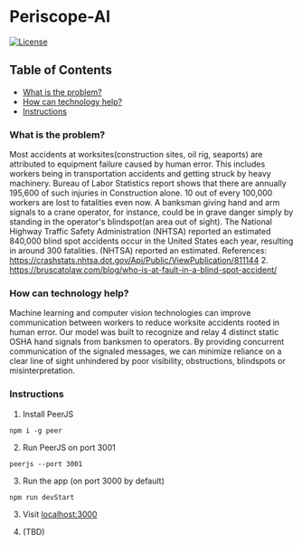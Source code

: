 # Periscope-AI

[![License](https://img.shields.io/badge/License-Apache2-blue.svg)](https://www.apache.org/licenses/LICENSE-2.0)

## Table of Contents

- [What is the problem?](#what-is-the-problem)
- [How can technology help?](#how-can-technology-help)
- [Instructions](#instructions)

### What is the problem?

Most accidents at worksites(construction sites, oil rig, seaports) are attributed to equipment failure caused by human error.
This includes workers being in transportation accidents and getting struck by heavy machinery.
Bureau of Labor Statistics report shows that there are annually 195,600 of such injuries in Construction alone. 10 out of every 100,000 workers are lost to fatalities even now.
A banksman giving hand and arm signals to a crane operator, for instance, could be in grave danger simply by standing in the operator's blindspot(an area out of sight).
The National Highway Traffic Safety Administration (NHTSA) reported an estimated 840,000 blind spot accidents occur in the United States each year, resulting in around 300 fatalities.
(NHTSA) reported an estimated.
References:
 https://crashstats.nhtsa.dot.gov/Api/Public/ViewPublication/811144
2. https://bruscatolaw.com/blog/who-is-at-fault-in-a-blind-spot-accident/

### How can technology help?

Machine learning and computer vision technologies can improve communication between workers to reduce worksite accidents rooted in human error.
Our model was built to recognize and relay 4 distinct static OSHA hand signals from banksmen to operators.
By providing concurrent communication of the signaled messages, we can minimize reliance on a clear line of sight unhindered by poor visibility, obstructions, blindspots or misinterpretation.

### Instructions

1. Install PeerJS
```
npm i -g peer
```

2. Run PeerJS on port 3001
```
peerjs --port 3001
```

3. Run the app (on port 3000 by default)
```
npm run devStart
```

3. Visit [localhost:3000](localhost:3000)

4. (TBD)

